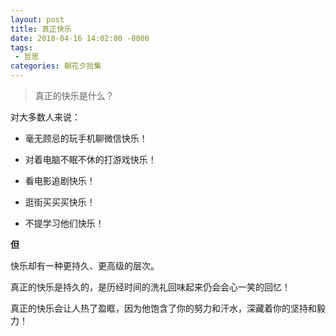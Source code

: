 ```yaml
---
layout: post
title: 真正快乐
date: 2018-04-16 14:02:00 -0000
tags:
 - 哲思
categories: 朝花夕拾集
---
```


> 真正的快乐是什么？

对大多数人来说：

- 毫无顾忌的玩手机聊微信快乐！

- 对着电脑不眠不休的打游戏快乐！

- 看电影追剧快乐！

- 逛街买买买快乐！

- 不提学习他们快乐！

**但**

快乐却有一种更持久、更高级的层次。

真正的快乐是持久的，是历经时间的洗礼回味起来仍会会心一笑的回忆！

真正的快乐会让人热了盈眶，因为他饱含了你的努力和汗水，深藏着你的坚持和毅力！


